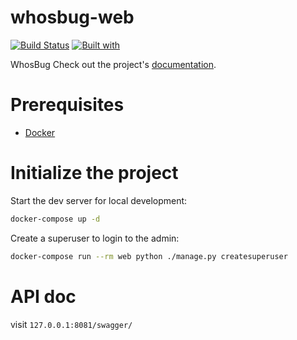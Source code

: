 # whosbug-web

[![Build Status](https://travis-ci.org/f1ed/whosbug-web.svg?branch=master)](https://travis-ci.org/f1ed/whosbug-web)
[![Built with](https://img.shields.io/badge/Built_with-Cookiecutter_Django_Rest-F7B633.svg)](https://github.com/agconti/cookiecutter-django-rest)

WhosBug Check out the project's [documentation](https://f1ed.coding.net/p/whosbug-uestc/d/whosbug-webservice/git).

# Prerequisites

- [Docker](https://docs.docker.com/docker-for-mac/install/)

# Initialize the project

Start the dev server for local development:

```bash
docker-compose up -d
```

Create a superuser to login to the admin:

```bash
docker-compose run --rm web python ./manage.py createsuperuser
```

# API doc

visit `127.0.0.1:8081/swagger/`
